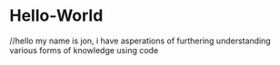 # Hello-World
//hello my name is jon, i have asperations of furthering understanding various forms of knowledge using code
